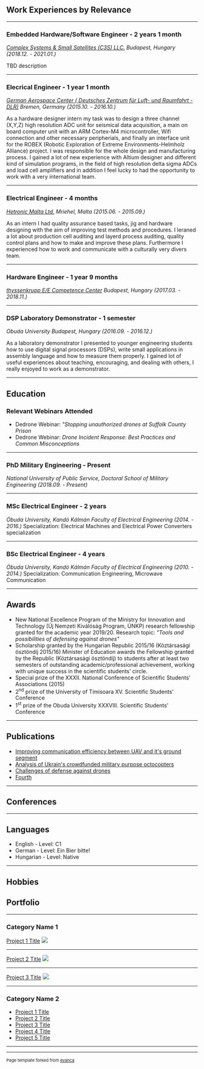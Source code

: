 
## Work Experiences by Relevance
---
### Embedded Hardware/Software Engineer - 2 years 1 month
*[Complex Systems & Small Satellites (C3S) LLC.](https://www.c3s.hu/) Budapest, Hungary (2018.12. - 2021.01.)*

TBD description

---
### Elecrical Engineer - 1 year 1 month
*[German Aerospace Center ( Deutsches Zentrum für Luft- und Raumfahrt - DLR)](https://www.dlr.de/content/de/standort/bremen.html) Bremen, Germany (2015.10. - 2016.10.)*

As a hardware designer intern my task was to design a three channel (X,Y,Z) high resolution ADC unit for seismical data acquisition, a main on board computer unit with an ARM Cortex-M4 microcontroller, Wifi connection and other necessary peripherials, and finally an interface unit for the ROBEX (Robotic Exploration of Extreme Environments-Helmholz Alliance) project. I was responsible for the whole design and manufacturing process. I gained a lot of new experience with Altium designer and different kind of simulation programs, in the field of high resolution delta sigma ADCs and load cell amplifiers and in addition I feel lucky to had the opportunity to work with a very international team.

---
### Electrical Engineer - 4 months
*[Hetronic Malta Ltd.](https://www.hetronic.com/) Mriehel, Malta (2015.06. - 2015.09.)*

As an intern I had quality assurance based tasks, jig and hardware designing with the aim of improving test methods and procedures. I leraned a lot about production cell auditing and layerd process auditing, quality control plans and how to make and improve these plans. Furthermore I experienced how to work and communicate with a culturally very divers team.

---
### Hardware Engineer - 1 year 9 months
*[thyssenkrupp E/E Competence Center](https://www.thyssenkrupp.hu/en/sites/budapest) Budapest, Hungary (2017.03. - 2018.11.)*

---
### DSP Laboratory Demonstrator - 1 semester
*Obuda University Budapest, Hungary (2016.09. - 2016.12.)*

As a laboratory demonstrator I presented to younger engineering students how to use digital signal processors (DSPs), write small applications in assembly language and how to measure them properly. I gained lot of useful experiences about teaching, encouraging, and dealing with others, I really enjoyed to work as a demonstrator.

---
## Education

### Relevant Webinars Attended
 * Dedrone Webinar: *"Stopping unauthorized drones at Suffolk County Prison*
 * Dedrone Webinar: *Drone Incident Response: Best Practices and Common Misconceptions*

---
### PhD Military Engineering - Present
*National University of Public Service, Doctoral School of Military Engineering (2018.09. - Present)*

---
### MSc Electrical Engineer - 2 years
*Óbuda University, Kandó Kálmán Faculty of Electrical Engineering (2014. - 2016.)*
Specialization: Electrical Machines and Electrical Power Converters specialization

---
### BSc Electrical Engineer - 4 years
*Óbuda University, Kandó Kálmán Faculty of Electrical Engineering (2010. - 2014.)*
Specialization: Communication Engineering, Microwave Communication

---
## Awards

* New National Excellence Program of the Ministry for Innovation and Technology (Új Nemzeti Kiválóság Program, ÚNKP) research fellowship granted for the academic year 2019/20. Research topic: *"Tools and possibilities of defensing against drones"*
* Scholarship granted by the Hungarian Republic 2015/16 (Köztársasági ösztöndíj 2015/16)
Minister of Education awards the Fellowship granted by the Republic (Köztársasági ösztöndíj) to
students after at least two semesters of outstanding academic/professional achievement, working with unique success in the scientific students’ circle.
* Special prize of the XXXII. National Conference of Scientific Students' Associations (2015)
* 2<sup>nd</sup> prize of the University of Timisoara XV. Scientific Students' Conference
* 1<sup>st</sup> prize of the Obuda University XXXVIII. Scientific Students' Conference

---
## Publications
- [Improving communication efficiency between UAV and it's ground segment](/publication_descriptions.md##improving-communication-efficiency-between-uav-and-its-ground-segment)
- [Analysis of Ukrain's crowdfunded military purpose octocopters](/publication_descriptions.md##analysis-of-ukrains-crowdfunded-military-purpose-octocopters)
- [Challenges of defense against drones](/article_1##challenges-of-defense-against-drones)
- [Fourth](/article_1.md#second-publication)



---
## Conferences

---
## Languages
* English     - Level: C1
* German      - Level: Ein Bier bitte!
* Hungarian   - Level: Native

---
## Hobbies






## Portfolio

---

### Category Name 1 

[Project 1 Title](/sample_page)
<img src="images/dummy_thumbnail.jpg?raw=true"/>

---
[Project 2 Title](/pdf/sample_presentation.pdf)
<img src="images/dummy_thumbnail.jpg?raw=true"/>

---
[Project 3 Title](http://example.com/)
<img src="images/dummy_thumbnail.jpg?raw=true"/>

---

### Category Name 2

- [Project 1 Title](http://example.com/)
- [Project 2 Title](http://example.com/)
- [Project 3 Title](http://example.com/)
- [Project 4 Title](http://example.com/)
- [Project 5 Title](http://example.com/)

---




---
<p style="font-size:11px">Page template forked from <a href="https://github.com/evanca/quick-portfolio">evanca</a></p>
<!-- Remove above link if you don't want to attibute -->
